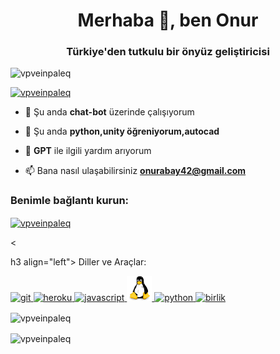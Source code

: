 <h1 align="center">Merhaba 👋, ben Onur</h1>
<h3 align="center">Türkiye'den tutkulu bir önyüz geliştiricisi</h3>

<p align="left"> <img src=" https://komarev.com/ghpvc/?username=vpveinpaleq&label=Profile%20views&color=0e75b6&style=flat" alt="vpveinpaleq" /> </p>

<p align="left"> <a href="https:/ /github.com/ryo-ma/github-profile-trophy"><img src="https://github-profile-trophy.vercel.app/?username=vpveinpaleq" alt="vpveinpaleq" /></a > </p>

- 🔭 Şu anda **chat-bot** üzerinde çalışıyorum

- 🌱 Şu anda **python,unity öğreniyorum,autocad**

- 🤝 **GPT** ile ilgili yardım arıyorum

- 📫 Bana nasıl ulaşabilirsiniz **onurabay42@gmail.com**

<h3 align="left">Benimle bağlantı kurun:</h3>
<p hizala = "sola">
<a href="https://instagram.com/vpveinpaleq" target="blank"><img align="center" src="https://raw.githubusercontent.com/rahuldkjain/github-profile-readme-generator /master/src/images/icons/Social/instagram.svg" alt="vpveinpaleq" height="30" width="40" /></a> </p>
<

h3 align="left"> Diller ve Araçlar:</h3>
<p align="left"> <a href="https://git-scm.com/" target="_blank" rel="noreferrer"> <img src="https://www.vectorlogo.zone/ logos/git-scm/git-scm-icon.svg" alt="git" width="40" height="40"/> </a> <a href="https://heroku.com" target= "_blank" rel="noreferrer"> <img src="https://www.vectorlogo.zone/logos/heroku/heroku-icon.svg" alt="heroku" width="40" height="40"/ > </a> <a href="https://developer.mozilla.org/en-US/docs/Web/JavaScript" target="_blank" rel="noreferrer"> <img src="https:// raw.githubusercontent.com/devicons/devicon/master/icons/javascript/javascript-original.svg" alt="javascript" width="40" height="40"/> </a> <a href="https://www. linux.org/" target="_blank" rel="noreferrer"> <img src="https://raw.githubusercontent.com/devicons/devicon/master/icons/linux/linux-original.svg" alt=" linux" width="40" height="40"/> </a> <a href="https://www.python.org" target="_blank" rel="noreferrer"> <img src="https ://raw.githubusercontent.com/devicons/devicon/master/icons/python/python-original.svg" alt="python" width="40" height="40"/> </a> <a href="https://unity.com/" target="_blank" rel="noreferrer"> <img src="https://www.vectorlogo.zone/logos/unity3d/unity3d-icon.svg" alt ="birlik" genişlik="40" yükseklik="40"/> </a> </p>

<p><img align="center" src="https://github-readme-stats.vercel.app/api/top-langs?username=vpveinpaleq&show_icons=true&locale=en&layout=compact" alt="vpveinpaleq" /> </p>

<p><img align="center" src="https://github-readme-streak-stats.herokuapp.com/?user=vpveinpaleq&" alt="vpveinpaleq" /></p>
